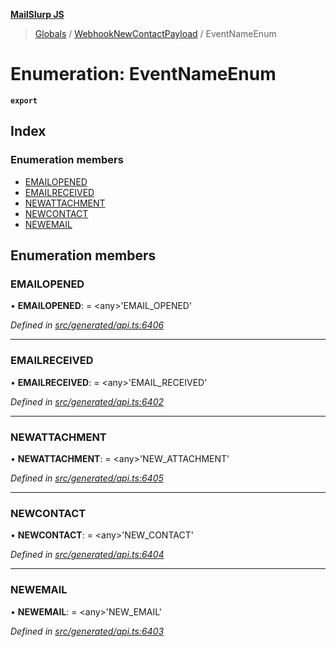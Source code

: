 **[MailSlurp JS](../README.md)**

> [Globals](../README.md) / [WebhookNewContactPayload](../modules/webhooknewcontactpayload.md) / EventNameEnum

# Enumeration: EventNameEnum

**`export`** 

## Index

### Enumeration members

* [EMAILOPENED](webhooknewcontactpayload.eventnameenum.md#emailopened)
* [EMAILRECEIVED](webhooknewcontactpayload.eventnameenum.md#emailreceived)
* [NEWATTACHMENT](webhooknewcontactpayload.eventnameenum.md#newattachment)
* [NEWCONTACT](webhooknewcontactpayload.eventnameenum.md#newcontact)
* [NEWEMAIL](webhooknewcontactpayload.eventnameenum.md#newemail)

## Enumeration members

### EMAILOPENED

•  **EMAILOPENED**:  = \<any>'EMAIL\_OPENED'

*Defined in [src/generated/api.ts:6406](https://github.com/mailslurp/mailslurp-client/blob/cce5bf2/src/generated/api.ts#L6406)*

___

### EMAILRECEIVED

•  **EMAILRECEIVED**:  = \<any>'EMAIL\_RECEIVED'

*Defined in [src/generated/api.ts:6402](https://github.com/mailslurp/mailslurp-client/blob/cce5bf2/src/generated/api.ts#L6402)*

___

### NEWATTACHMENT

•  **NEWATTACHMENT**:  = \<any>'NEW\_ATTACHMENT'

*Defined in [src/generated/api.ts:6405](https://github.com/mailslurp/mailslurp-client/blob/cce5bf2/src/generated/api.ts#L6405)*

___

### NEWCONTACT

•  **NEWCONTACT**:  = \<any>'NEW\_CONTACT'

*Defined in [src/generated/api.ts:6404](https://github.com/mailslurp/mailslurp-client/blob/cce5bf2/src/generated/api.ts#L6404)*

___

### NEWEMAIL

•  **NEWEMAIL**:  = \<any>'NEW\_EMAIL'

*Defined in [src/generated/api.ts:6403](https://github.com/mailslurp/mailslurp-client/blob/cce5bf2/src/generated/api.ts#L6403)*
